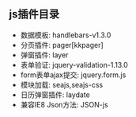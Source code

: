 ## js插件目录

* 数据模板: handlebars-v1.3.0
* 分页插件: pager[kkpager]
* 弹窗插件: layer
* 表单验证: jquery-validation-1.13.0
* form表单ajax提交: jquery.form.js
* 模块加载: seajs,seajs-css
* 日历弹窗插件: laydate
* 兼容IE8 Json方法: JSON-js